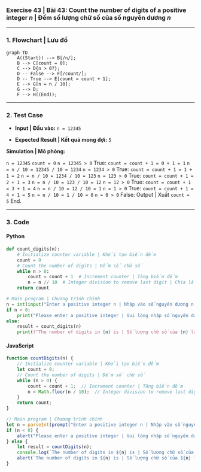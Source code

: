 ### Exercise 43 | Bài 43: Count the number of digits of a positive integer $n$ | Đếm số lượng chữ số của số nguyên dương $n$

---

### **1. Flowchart | Lưu đồ**

```mermaid
graph TD
    A((Start)) --> B[/n/];
    B --> C[count = 0];
    C --> D{n > 0?};
    D -- False --> F[/count/];
    D -- True --> E[count = count + 1];
    E --> G[n = n / 10];
    G --> D;
    F --> H((End));
```

---

### **2. Test Case**

- **Input | Đầu vào:** `n = 12345`

- **Expected Result | Kết quả mong đợi:** `5`


**Simulation | Mô phỏng:**

`n = 12345`
`count = 0`
`n = 12345 > 0` True:
	`count = count + 1 = 0 + 1 = 1`
	`n = n / 10 = 12345 / 10 = 1234`
`n = 1234 > 0` True:
	`count = count + 1 = 1 + 1 = 2`
	`n = n / 10 = 1234 / 10 = 123`
`n = 123 > 0` True:
	`count = count + 1 = 2 + 1 = 3`
	`n = n / 10 = 123 / 10 = 12`
`n = 12 > 0` True:
	`count = count + 1 = 3 + 1 = 4`
	`n = n / 10 = 12 / 10 = 1`
`n = 1 > 0` True:
	`count = count + 1 = 4 + 1 = 5`
	`n = n / 10 = 1 / 10 = 0`
`n = 0 > 0` False:
Output | Xuất `count = 5`
End.

---

### **3. Code**

#### **Python**

```python
def count_digits(n):
    # Initialize counter variable | Khởi tạo biến đếm
    count = 0
    # Count the number of digits | Đếm số chữ số
    while n > 0:
        count = count + 1  # Increment counter | Tăng biến đếm
        n = n // 10  # Integer division to remove last digit | Chia lấy phần nguyên để loại bỏ chữ số cuối
    return count

# Main program | Chương trình chính
n = int(input("Enter a positive integer n | Nhập vào số nguyên dương n: "))
if n < 0:
    print("Please enter a positive integer | Vui lòng nhập số nguyên dương")
else:
    result = count_digits(n)
    print(f"The number of digits in {n} is | Số lượng chữ số của {n} là: {result}")
```

#### **JavaScript**

```javascript
function countDigits(n) {
    // Initialize counter variable | Khởi tạo biến đếm
    let count = 0;
    // Count the number of digits | Đếm số chữ số
    while (n > 0) {
        count = count + 1;  // Increment counter | Tăng biến đếm
        n = Math.floor(n / 10);  // Integer division to remove last digit | Chia lấy phần nguyên để loại bỏ chữ số cuối
    }
    return count;
}

// Main program | Chương trình chính
let n = parseInt(prompt("Enter a positive integer n | Nhập vào số nguyên dương n:"));
if (n < 0) {
    alert("Please enter a positive integer | Vui lòng nhập số nguyên dương");
} else {
    let result = countDigits(n);
    console.log(`The number of digits in ${n} is | Số lượng chữ số của ${n} là: ${result}`);
    alert(`The number of digits in ${n} is | Số lượng chữ số của ${n} là: ${result}`);
}
```
